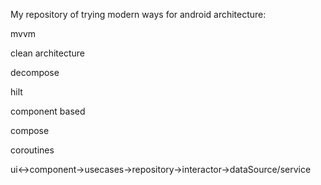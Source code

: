 My repository of trying modern ways for android architecture:

mvvm

clean architecture

decompose

hilt

component based

compose

coroutines

ui<->component->usecases->repository->interactor->dataSource/service
